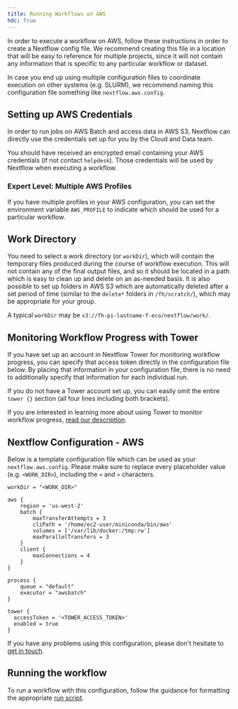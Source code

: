 ```yaml
---
title: Running Workflows on AWS
hdc: True
---
```



In order to execute a workflow on AWS, follow these instructions in order to
create a Nextflow config file.
We recommend creating this file in a location that will be easy to reference
for multiple projects, since it will not contain any information that is
specific to any particular workflow or dataset.

In case you end up using multiple configuration files to coordinate execution
on other systems (e.g. SLURM), we recommend naming this configuration file
something like `nextflow.aws.config`.


## Setting up AWS Credentials

In order to run jobs on AWS Batch and access data in AWS S3, Nextflow can
directly use the credentials set up for you by the Cloud and Data team.

You should have received an encrypted email containing your 
AWS credentials (if not contact `helpdesk`).
Those credentials will be used by Nextflow when executing a workflow.


### Expert Level: Multiple AWS Profiles

If you have multiple profiles in your AWS configuration, you can set
the environment variable `AWS_PROFILE` to indicate which should be
used for a particular workflow.


## Work Directory

You need to select a work directory (or `workDir`), which will contain the temporary
files produced during the course of workflow execution. This will not contain
any of the final output files, and so it should be located in a path which is
easy to clean up and delete on an as-needed basis. It is also possible to set up
folders in AWS S3 which are automatically deleted after a set period of time
(similar to the `delete*` folders in `/fh/scratch/`), which may be appropriate
for your group.

A typical `workDir` may be `s3://fh-pi-lastname-f-eco/nextflow/work/`.


## Monitoring Workflow Progress with Tower

If you have set up an account in Nextflow Tower for monitoring workflow progress,
you can specify that access token directly in the configuration file below.
By placing that information in your configuration file, there is no need to
additionally specify that information for each individual run.

If you do not have a Tower account set up, you can easily omit the entire
`tower {}` section (all four lines including both brackets).

If you are interested in learning more about using Tower to monitor workflow progress,
[read our description](/hdc/workflows/running/tower).


## Nextflow Configuration - AWS

Below is a template configuration file which can be used as your `nextflow.aws.config`.
Please make sure to replace every placeholder value (e.g. `<WORK_DIR>`),
including the `<` and `>` characters.

```
workDir = "<WORK_DIR>"

aws {
    region = 'us-west-2'
    batch {
        maxTransferAttempts = 3
        cliPath = '/home/ec2-user/miniconda/bin/aws'
        volumes = ['/var/lib/docker:/tmp:rw']
        maxParallelTransfers = 3
    }
    client {
        maxConnections = 4
    }
}

process {
    queue = "default"
    executor = "awsbatch"
}

tower {
  accessToken = '<TOWER_ACCESS_TOKEN>'
  enabled = true
}
```

If you have any problems using this configuration, please don't hesitate to
[get in touch](mailto:sminot@fredhutch.org).

## Running the workflow

To run a workflow with this configuration, follow the guidance for formatting
the appropriate [run script](/hdc/workflows/running/run_script).
